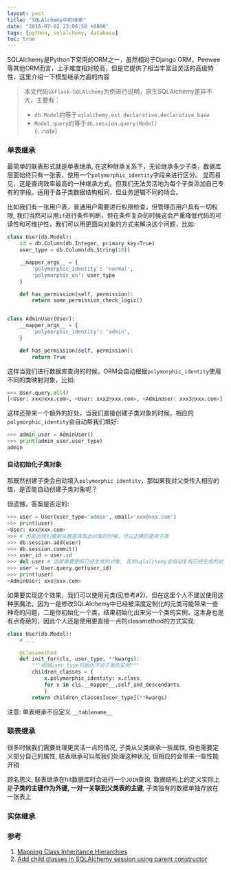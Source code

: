 ```yaml
---
layout: post
title: "SQLAlchemy中的继承"
date: "2016-07-02 23:06:50 +0800"
tags: [python, sqlalchemy, database]
toc: true
---
```


SQLAlchemy是Python下常用的ORM之一，虽然相对于Django ORM，Peewee等其他ORM而言，上手难度相对较高，但是它提供了相当丰富且灵活的高级特性，这里介绍一下模型继承方面的内容

> 本文代码以`Flask-SQLAlchemy`为例进行说明，原生SQLAlchemy差异不大，主要有：    
>   
> - `db.Model`约等于`sqlalchemy.ext.declarative.declarative_base`   
> - `Model.query`约等于`db.session.query(Model)`    
{: .note}

### 单表继承

最简单的联表形式就是单表继承, 在这种继承关系下，无论继承多少子类，数据库层面始终只有一张表，使用一个`polymorphic_identity`字段来进行区分。
显而易见，这是查询效率最高的一种继承方式。但我们无法灵活地为每个子类添加自己专有的字段。适用于各子类数据结构相同，但业务逻辑不同的场合。

比如我们有一张用户表，普通用户需要进行权限检查，但管理员用户具有一切权限, 我们当然可以用`if`进行条件判断，但在条件复杂的时候这会严重降低代码的可读性和可维护性，我们可以用更面向对象的方式来解决这个问题，比如:

```python
class User(db.Model):
    id = db.Column(db.Integer, primary_key=True)
    user_type = db.Column(db.String(10))

    __mapper_args__ = {
        'polymorphic_identity': 'normal',
        'polymorphic_on': user_type
    }

    def has_permission(self, permission):
        return some_permission_check_logic()


class AdminUser(User):
    __mapper_args__ = {
        'polymorphic_identity': 'admin',
    }

    def has_permission(self, permission):
        return True
```

这样当我们进行数据库查询的时候，ORM会自动根据`polymorphic_identity`使用不同的类映射对象，比如:

```python
>>> User.query.all()
[<User: xxx@xxx.com>, <User: xxx2@xxx.com>, <AdminUser: xxx3@xxx.com>]
```

这样还带来一个额外的好处，当我们直接创建子类对象的时候，相应的`polymorphic_identity`会自动帮我们填好:

```python
>>> admin_user = AdminUser()
>>> print(admin_user.user_type)
admin
```

#### 自动初始化子类对象

那既然创建子类会自动填入`polymorphic_identity`，那如果我对父类传入相应的值，是否能自动创建子类对象呢？

很遗憾，答案是否定的:

```python
>>> user = User(user_type='admin', email='xxx@xxx.com') 
>>> print(user)
<User: xxx@xxx.com>
>>> # 但是当我们重新从数据库取出对象的时候，可以正确的使用子类
>>> db.session.add(user)
>>> db.session.commit()
>>> user_id = user.id
>>> del user # 这里需要删除已经生成的对象, 否则sqlalchemy会自动复用已经生成的对象
>>> user = User.query.get(user_id)
>>> print(user)
<AdminUser: xxx@xxx.com>
```

如果要实现这个效果，我们可以使用元类(见参考#2)，但在这里个人不建议使用这种黑魔法，因为一是修改SQLAlchemy中已经被深度定制化的元类可能带来一些神奇的问题，二是你初始化一个类，结果初始化出来另一个类的实例，这本身也是有点奇葩的，因此个人还是使用更直接一点的classmethod的方式实现:

```python
class User(db.Model):
    # ...

    @classmethod
    def init_for(cls, user_type, **kwargs):
        """根据user_type初始化不同子类的实例"""
        children_classes = {
            x.polymorphic_identity: x.class_
            for x in cls.__mapper__.self_and_descendants
            }
        return children_classes[user_type](**kwargs)
```

注意: 单表继承不应定义 `__tablename__`

### 联表继承

很多时候我们需要处理更灵活一点的情况, 子类从父类继承一些属性, 但也需要定义部分自己的属性, 联表继承可以帮我们处理这种状况, 但相应的会带来一些性能开销

顾名思义, 联表继承在hit数据库时会进行一个`JOIN`查询, 数据结构上的定义实际上是**子类的主键作为外键, 一对一关联到父类表的主键**, 子类独有的数据单独存放在一张表上



### 实体继承

### 参考

1. [Mapping Class Inheritance Hierarchies](http://docs.sqlalchemy.org/en/latest/orm/inheritance.html)
2. [Add child classes in SQLAlchemy session using parent constructor](http://stackoverflow.com/questions/30518484/add-child-classes-in-sqlalchemy-session-using-parent-constructor)
